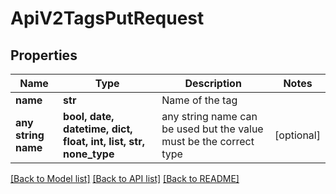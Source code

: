 # ApiV2TagsPutRequest


## Properties
Name | Type | Description | Notes
------------ | ------------- | ------------- | -------------
**name** | **str** | Name of the tag | 
**any string name** | **bool, date, datetime, dict, float, int, list, str, none_type** | any string name can be used but the value must be the correct type | [optional]

[[Back to Model list]](../README.md#documentation-for-models) [[Back to API list]](../README.md#documentation-for-api-endpoints) [[Back to README]](../README.md)


